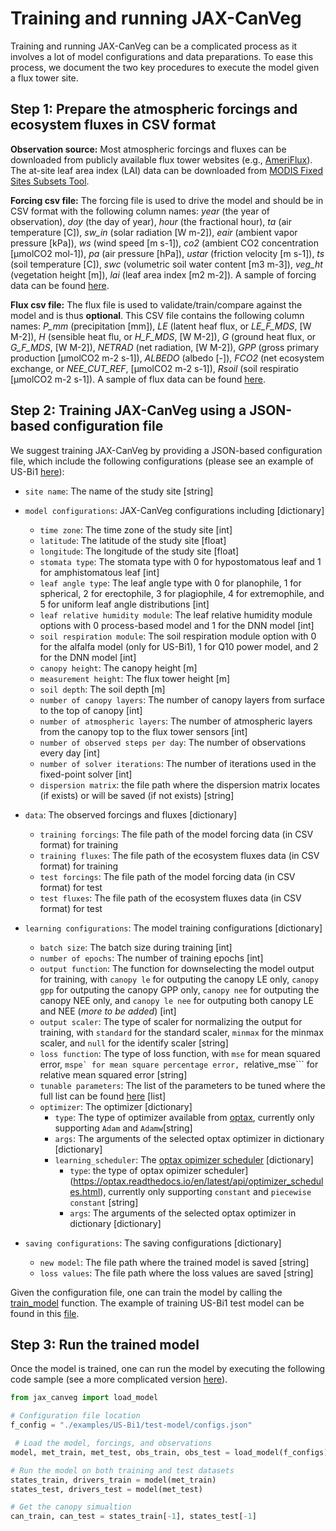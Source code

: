 # Training and running JAX-CanVeg
Training and running JAX-CanVeg can be a complicated process as it involves a lot of model configurations and data preparations. To ease this process, we document the two key procedures to execute the model given a flux tower site.

## Step 1: Prepare the atmospheric forcings and ecosystem fluxes in CSV format
**Observation source:** Most atmospheric forcings and fluxes can be downloaded from publicly available flux tower websites (e.g., [AmeriFlux](https://ameriflux.lbl.gov/)). The at-site leaf area index (LAI) data can be downloaded from [MODIS Fixed Sites Subsets Tool](https://modis.ornl.gov/sites/).

**Forcing csv file:** The forcing file is used to drive the model and should be in CSV format with the following column names: *year* (the year of observation), *doy* (the day of year), *hour* (the fractional hour), *ta* (air temperature [C]), *sw_in* (solar radiation [W m-2]), *eair* (ambient vapor pressure [kPa]), *ws* (wind speed [m s-1]), *co2* (ambient CO2 concentration [µmolCO2 mol-1]), *pa* (air pressure [hPa]), *ustar* (friction velocity [m s-1]), *ts* (soil temperature [C]), *swc* (volumetric soil water content [m3 m-3]), *veg_ht* (vegetation height [m]), *lai* (leaf area index [m2 m-2]). A sample of forcing data can be found [here](../data/fluxtower/US-Bi1/US-Bi1-forcings.csv).

**Flux csv file:** The flux file is used to validate/train/compare against the model and is thus **optional**. This CSV file contains the following column names: *P_mm* (precipitation [mm]), *LE* (latent heaf flux, or *LE_F_MDS*, [W M-2]), *H* (sensible heat flu, or *H_F_MDS*, [W M-2]), *G* (ground heat flux, or *G_F_MDS*, [W M-2]), *NETRAD* (net radiation, [W M-2]), *GPP* (gross primary production [µmolCO2 m-2 s-1]), *ALBEDO* (albedo [-]), *FCO2* (net ecosystem exchange, or *NEE_CUT_REF*, [µmolCO2 m-2 s-1]), *Rsoil* (soil respiratio [µmolCO2 m-2 s-1]). A sample of flux data can be found [here](../data/fluxtower/US-Bi1/US-Bi1-fluxes.csv).


## Step 2: Training JAX-CanVeg using a JSON-based configuration file
We suggest training JAX-CanVeg by providing a JSON-based configuration file, which include the following configurations (please see an example of US-Bi1 [here](../examples/US-Bi1/test-model/configs.json)):

- ```site name```: The name of the study site [string]

- ```model configurations```: JAX-CanVeg configurations including [dictionary]
    - ```time zone```: The time zone of the study site [int]
    - ```latitude```: The latitude of the study site [float]
    - ```longitude```: The longitude of the study site [float]
    - ```stomata type```: The stomata type with 0 for hypostomatous leaf and 1 for amphistomatous leaf [int]
    - ```leaf angle type```: The leaf angle type with 0 for planophile, 1 for spherical, 2 for erectophile, 3 for plagiophile, 4 for extremophile, and 5 for uniform leaf angle distributions [int]
    - ```leaf relative humidity module```: The leaf relative humidity module options with 0 process-based model and 1 for the DNN model [int]
    - ```soil respiration module```: The soil respiration module option with 0 for the alfalfa model (only for US-Bi1), 1 for Q10 power model, and 2 for the DNN model [int] 
    - ```canopy height```: The canopy height [m]
    - ```measurement height```: The flux tower height [m]
    - ```soil depth```: The soil depth [m]
    - ```number of canopy layers```: The number of canopy layers from surface to the top of canopy [int]
    - ```number of atmospheric layers```: The number of atmospheric layers from the canopy top to the flux tower sensors [int]
    - ```number of observed steps per day```: The number of observations every day [int]
    - ```number of solver iterations```: The number of iterations used in the fixed-point solver [int]
    - ```dispersion matrix```: the file path where the dispersion matrix locates (if exists) or will be saved (if not exists) [string]

- ```data```: The observed forcings and fluxes [dictionary]
    - ```training forcings```: The file path of the model forcing data (in CSV format) for training
    - ```training fluxes```: The file path of the ecosystem fluxes data (in CSV format) for training
    - ```test forcings```: The file path of the model forcing data (in CSV format) for test
    - ```test fluxes```: The file path of the ecosystem fluxes data (in CSV format) for test

- ```learning configurations```: The model training configurations [dictionary]
    - ```batch size```: The batch size during training [int]
    - ```number of epochs```: The number of training epochs [int]
    - ```output function```: The function for downselecting the model output for training, with ```canopy le``` for outputing the canopy LE only, ```canopy gpp``` for outputing the canopy GPP only, ```canopy nee``` for outputing the canopy NEE only, and ```canopy le nee``` for outputing both canopy LE and NEE (*more to be added*) [int]
    - ```output scaler```: The type of scaler for normalizing the output for training, with ```standard``` for the standard scaler, ```minmax``` for the minmax scaler, and ```null``` for the identify scaler [string]
    - ```loss function```: The type of loss function, with ```mse``` for mean squared error, ```mspe` for mean square percentage error, ```relative_mse``` for relative mean squared error [string]
    - ```tunable parameters```: The list of the parameters to be tuned where the full list can be found [here](./src/jax_canveg/subjects/parameters.py#L116) [list]
    - ```optimizer```: The optimizer [dictionary]
        - ```type```: The type of optimizer available from [optax](https://optax.readthedocs.io/en/latest/api/optimizers.html), currently only supporting ```Adam``` and ```Adamw```[string]
        - ```args```: The arguments of the selected optax optimizer in dictionary [dictionary]
        - ```learning_scheduler```: The [optax opimizer scheduler](https://optax.readthedocs.io/en/latest/api/optimizer_schedules.html) [dictionary]
            - ```type```: the type of optax opimizer scheduler](https://optax.readthedocs.io/en/latest/api/optimizer_schedules.html), currently only supporting ```constant``` and ```piecewise constant``` [string]
            - ```args```: The arguments of the selected optax optimizer in dictionary [dictionary]


- ```saving configurations```: The saving configurations [dictionary]
    - ```new model```: The file path where the trained model is saved [string]
    - ```loss values```: The file path where the loss values are saved [string]

Given the configuration file, one can train the model by calling the [train_model](../src/jax_canveg/train_model.py#L51) function. The example of training US-Bi1 test model can be found in this [file](../examples/US-Bi1/train_testmodel.py).

## Step 3: Run the trained model
Once the model is trained, one can run the model by executing the following code sample (see a more complicated version [here](../examples/US-Bi1/postprocessing.py)).
```python
from jax_canveg import load_model

# Configuration file location
f_config = "./examples/US-Bi1/test-model/configs.json"

 # Load the model, forcings, and observations
model, met_train, met_test, obs_train, obs_test = load_model(f_configs)

# Run the model on both training and test datasets
states_train, drivers_train = model(met_train)
states_test, drivers_test = model(met_test)

# Get the canopy simualtion
can_train, can_test = states_train[-1], states_test[-1]
```
